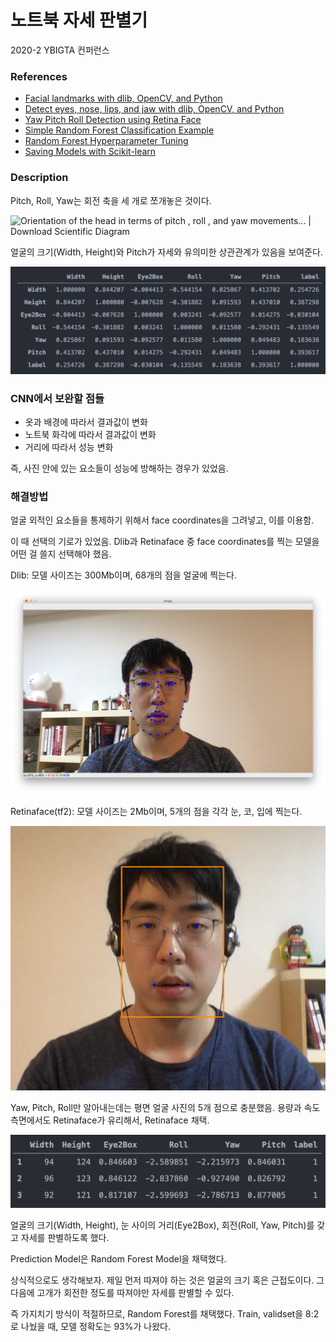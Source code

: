 # 노트북 자세 판별기
2020-2 YBIGTA 컨퍼런스


### References

* [Facial landmarks with dlib, OpenCV, and Python](https://www.pyimagesearch.com/2017/04/03/facial-landmarks-dlib-opencv-python/)
* [Detect eyes, nose, lips, and jaw with dlib, OpenCV, and Python](https://www.pyimagesearch.com/2017/04/10/detect-eyes-nose-lips-jaw-dlib-opencv-python/)
* [Yaw Pitch Roll Detection using Retina Face](https://github.com/fisakhan/Face_Pose)
* [Simple Random Forest Classification Example](https://github.com/codebasics/py/blob/master/ML/11_random_forest/11_random_forest.ipynb)
* [Random Forest Hyperparameter Tuning](https://towardsdatascience.com/hyperparameter-tuning-the-random-forest-in-python-using-scikit-learn-28d2aa77dd74)
* [Saving Models with Scikit-learn](https://scikit-learn.org/stable/modules/model_persistence.html)

### Description

Pitch, Roll, Yaw는 회전 축을 세 개로 쪼개놓은 것이다. 

![Orientation of the head in terms of pitch , roll , and yaw movements... |  Download Scientific Diagram](https://www.researchgate.net/profile/Tsang_Ing_Ren/publication/279291928/figure/fig1/AS:292533185462272@1446756754388/Orientation-of-the-head-in-terms-of-pitch-roll-and-yaw-movements-describing-the-three.png)

얼굴의 크기(Width, Height)와 Pitch가 자세와 유의미한 상관관계가 있음을 보여준다.

![image-20201225200338221](./imgs/image-20201225200338221.png)

### CNN에서 보완할 점들

* 옷과 배경에 따라서 결과값이 변화
* 노트북 화각에 따라서 결과값이 변화
* 거리에 따라서 성능 변화

즉, 사진 안에 있는 요소들이 성능에 방해하는 경우가 있었음.

### 해결방법

얼굴 외적인 요소들을 통제하기 위해서 face coordinates을 그려넣고, 이를 이용함.

이 때 선택의 기로가 있었음. Dlib과 Retinaface 중 face coordinates를 찍는 모델을 어떤 걸 쓸지 선택해야 했음. 

Dlib: 모델 사이즈는 300Mb이며, 68개의 점을 얼굴에 찍는다.

![dlib](./imgs/dlib.png)

Retinaface(tf2): 모델 사이즈는 2Mb이며, 5개의 점을 각각 눈, 코, 입에 찍는다.

![Screen Shot 2020-12-25 at 11.09.00 PM](./imgs/retina_face.png)

Yaw, Pitch, Roll만 알아내는데는 평면 얼굴 사진의 5개 점으로 충분했음. 용량과 속도 측면에서도 Retinaface가 유리해서, Retinaface 채택.

![image-20201225231219191](./imgs/image-20201225231219191.png)

얼굴의 크기(Width, Height), 눈 사이의 거리(Eye2Box), 회전(Roll, Yaw, Pitch)를 갖고 자세를 판별하도록 했다.

Prediction Model은 Random Forest Model을 채택했다. 

상식적으로도 생각해보자. 제일 먼저 따져야 하는 것은 얼굴의 크기 혹은 근접도이다. 그 다음에 고개가 회전한 정도를 따져야만 자세를 판별할 수 있다. 

즉 가지치기 방식이 적절하므로, Random Forest를 채택했다. Train, validset을 8:2로 나눴을 때, 모델 정확도는 93%가 나왔다.